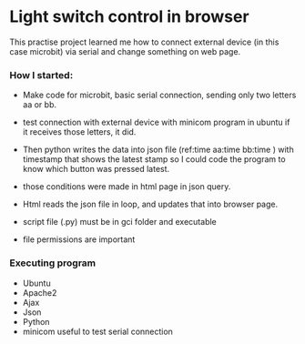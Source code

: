 
# Light switch control in browser 
This practise project learned me how to connect external device (in this case microbit) via serial and change something on web page. 


### How I started:

* Make code for microbit, basic serial connection, sending only two letters aa or bb.
* test connection with external device with minicom program in ubuntu if it receives those letters, it did.
* Then python writes the data into json file (ref:time aa:time bb:time ) with timestamp that shows the latest stamp so I could code the program to know which button was pressed latest. 
* those conditions were made in html page in json query.
* Html reads the json file in loop, and updates that into browser page. 


* script file (.py) must be in gci folder and executable
* file permissions are important


### Executing program

* Ubuntu 
* Apache2
* Ajax
* Json
* Python
* minicom useful to test serial connection

